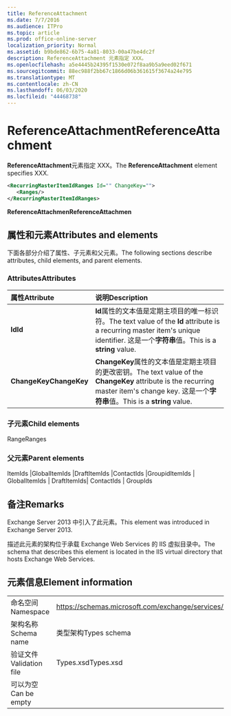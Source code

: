 ```yaml
---
title: ReferenceAttachment
ms.date: 7/7/2016
ms.audience: ITPro
ms.topic: article
ms.prod: office-online-server
localization_priority: Normal
ms.assetid: b9bde862-6b75-4a81-8033-00a47be4dc2f
description: ReferenceAttachment 元素指定 XXX。
ms.openlocfilehash: a5e4445b24395f1530e072f8aa9b5a9eed02f671
ms.sourcegitcommit: 88ec988f2bb67c1866d06b361615f3674a24e795
ms.translationtype: MT
ms.contentlocale: zh-CN
ms.lasthandoff: 06/03/2020
ms.locfileid: "44468738"
---
```

# <a name="referenceattachment"></a><span data-ttu-id="8c5b9-103">ReferenceAttachment</span><span class="sxs-lookup"><span data-stu-id="8c5b9-103">ReferenceAttachment</span></span>

<span data-ttu-id="8c5b9-104">**ReferenceAttachment**元素指定 XXX。</span><span class="sxs-lookup"><span data-stu-id="8c5b9-104">The **ReferenceAttachment** element specifies XXX.</span></span> 
  
```XML
<RecurringMasterItemIdRanges Id="" ChangeKey="">
   <Ranges/>
</RecurringMasterItemIdRanges>
```

 <span data-ttu-id="8c5b9-105">**ReferenceAttachmen**</span><span class="sxs-lookup"><span data-stu-id="8c5b9-105">**ReferenceAttachmen**</span></span>
## <a name="attributes-and-elements"></a><span data-ttu-id="8c5b9-106">属性和元素</span><span class="sxs-lookup"><span data-stu-id="8c5b9-106">Attributes and elements</span></span>

<span data-ttu-id="8c5b9-107">下面各部分介绍了属性、子元素和父元素。</span><span class="sxs-lookup"><span data-stu-id="8c5b9-107">The following sections describe attributes, child elements, and parent elements.</span></span>
  
### <a name="attributes"></a><span data-ttu-id="8c5b9-108">Attributes</span><span class="sxs-lookup"><span data-stu-id="8c5b9-108">Attributes</span></span>

|<span data-ttu-id="8c5b9-109">**属性**</span><span class="sxs-lookup"><span data-stu-id="8c5b9-109">**Attribute**</span></span>|<span data-ttu-id="8c5b9-110">**说明**</span><span class="sxs-lookup"><span data-stu-id="8c5b9-110">**Description**</span></span>|
|:-----|:-----|
|<span data-ttu-id="8c5b9-111">**Id**</span><span class="sxs-lookup"><span data-stu-id="8c5b9-111">**Id**</span></span> <br/> |<span data-ttu-id="8c5b9-112">**Id**属性的文本值是定期主项目的唯一标识符。</span><span class="sxs-lookup"><span data-stu-id="8c5b9-112">The text value of the **Id** attribute is a recurring master item's unique identifier.</span></span> <span data-ttu-id="8c5b9-113">这是一个**字符串**值。</span><span class="sxs-lookup"><span data-stu-id="8c5b9-113">This is a **string** value.</span></span>  <br/> |
|<span data-ttu-id="8c5b9-114">**ChangeKey**</span><span class="sxs-lookup"><span data-stu-id="8c5b9-114">**ChangeKey**</span></span> <br/> |<span data-ttu-id="8c5b9-115">**ChangeKey**属性的文本值是定期主项目的更改密钥。</span><span class="sxs-lookup"><span data-stu-id="8c5b9-115">The text value of the **ChangeKey** attribute is the recurring master item's change key.</span></span> <span data-ttu-id="8c5b9-116">这是一个**字符串**值。</span><span class="sxs-lookup"><span data-stu-id="8c5b9-116">This is a **string** value.</span></span>  <br/> |
   
### <a name="child-elements"></a><span data-ttu-id="8c5b9-117">子元素</span><span class="sxs-lookup"><span data-stu-id="8c5b9-117">Child elements</span></span>

<span data-ttu-id="8c5b9-118">Range</span><span class="sxs-lookup"><span data-stu-id="8c5b9-118">Ranges</span></span>
  
### <a name="parent-elements"></a><span data-ttu-id="8c5b9-119">父元素</span><span class="sxs-lookup"><span data-stu-id="8c5b9-119">Parent elements</span></span>

<span data-ttu-id="8c5b9-120">ItemIds |GlobalItemIds |DraftItemIds |ContactIds |Groupid</span><span class="sxs-lookup"><span data-stu-id="8c5b9-120">ItemIds | GlobalItemIds | DraftItemIds| ContactIds | GroupIds</span></span>
  
## <a name="remarks"></a><span data-ttu-id="8c5b9-121">备注</span><span class="sxs-lookup"><span data-stu-id="8c5b9-121">Remarks</span></span>

<span data-ttu-id="8c5b9-122">Exchange Server 2013 中引入了此元素。</span><span class="sxs-lookup"><span data-stu-id="8c5b9-122">This element was introduced in Exchange Server 2013.</span></span>
  
<span data-ttu-id="8c5b9-123">描述此元素的架构位于承载 Exchange Web Services 的 IIS 虚拟目录中。</span><span class="sxs-lookup"><span data-stu-id="8c5b9-123">The schema that describes this element is located in the IIS virtual directory that hosts Exchange Web Services.</span></span>
  
## <a name="element-information"></a><span data-ttu-id="8c5b9-124">元素信息</span><span class="sxs-lookup"><span data-stu-id="8c5b9-124">Element information</span></span>

|||
|:-----|:-----|
|<span data-ttu-id="8c5b9-125">命名空间</span><span class="sxs-lookup"><span data-stu-id="8c5b9-125">Namespace</span></span>  <br/> |https://schemas.microsoft.com/exchange/services/2006/types  <br/> |
|<span data-ttu-id="8c5b9-126">架构名称</span><span class="sxs-lookup"><span data-stu-id="8c5b9-126">Schema name</span></span>  <br/> |<span data-ttu-id="8c5b9-127">类型架构</span><span class="sxs-lookup"><span data-stu-id="8c5b9-127">Types schema</span></span>  <br/> |
|<span data-ttu-id="8c5b9-128">验证文件</span><span class="sxs-lookup"><span data-stu-id="8c5b9-128">Validation file</span></span>  <br/> |<span data-ttu-id="8c5b9-129">Types.xsd</span><span class="sxs-lookup"><span data-stu-id="8c5b9-129">Types.xsd</span></span>  <br/> |
|<span data-ttu-id="8c5b9-130">可以为空</span><span class="sxs-lookup"><span data-stu-id="8c5b9-130">Can be empty</span></span>  <br/> ||
   

